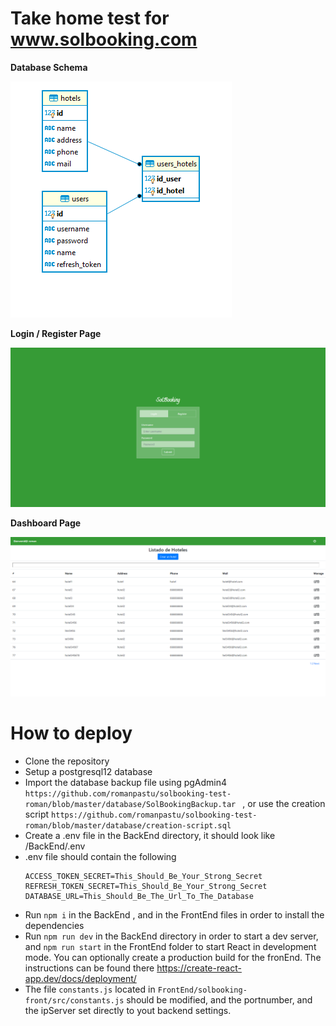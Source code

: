 # Take home test for www.solbooking.com

**Database Schema**

![Database Schema](https://github.com/romanpastu/solbooking-test-roman/blob/master/imagenes/schema.png?raw=true)

**Login / Register Page**

![Login / Register Page](https://github.com/romanpastu/solbooking-test-roman/blob/master/imagenes/login.png?raw=true)

**Dashboard Page**

![Dashboard Page](https://github.com/romanpastu/solbooking-test-roman/blob/master/imagenes/dashboard.png?raw=true)

# How to deploy
- Clone the repository
- Setup a postgresql12 database
- Import the database backup file using pgAdmin4 `https://github.com/romanpastu/solbooking-test-roman/blob/master/database/SolBookingBackup.tar ` , or use the creation script `https://github.com/romanpastu/solbooking-test-roman/blob/master/database/creation-script.sql`
- Create a .env file in the BackEnd directory, it should look like /BackEnd/.env
- .env file should contain the following
  ```
  ACCESS_TOKEN_SECRET=This_Should_Be_Your_Strong_Secret
  REFRESH_TOKEN_SECRET=This_Should_Be_Your_Strong_Secret
  DATABASE_URL=This_Should_Be_The_Url_To_The_Database
  ```
- Run `npm i` in the BackEnd , and in the FrontEnd files in order to install the dependencies
- Run `npm run dev` in the BackEnd directory in order to start a dev server, and `npm run start` in the FrontEnd folder to start React in development mode. You can optionally create a production build for the fronEnd. The instructions can be found there https://create-react-app.dev/docs/deployment/
- The file `constants.js` located in `FrontEnd/solbooking-front/src/constants.js` should be modified, and the portnumber, and the ipServer set directly to yout backend settings.
